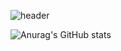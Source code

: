 ![header](https://capsule-render.vercel.app/api?type=waving&color=timeGradient&text=나가세요&animation=fadeIn&fontSize=34&fontAlignY=40&fontAlign=50&height=250)

![Anurag's GitHub stats](https://github-readme-stats.vercel.app/api?username=anuraghazra&show_icons=true&theme=transparent)

